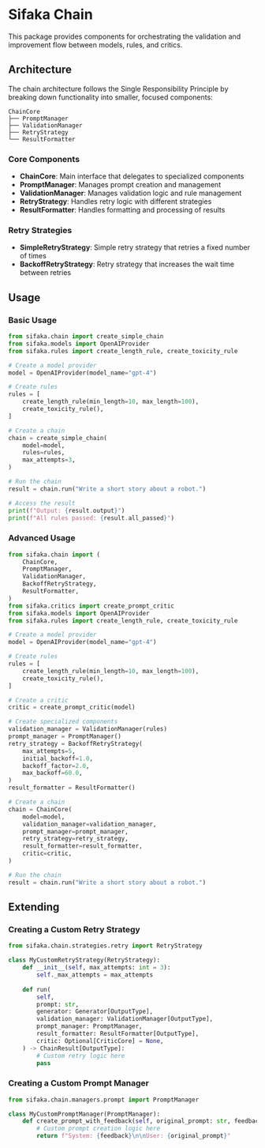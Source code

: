 # Sifaka Chain

This package provides components for orchestrating the validation and improvement flow between models, rules, and critics.

## Architecture

The chain architecture follows the Single Responsibility Principle by breaking down functionality into smaller, focused components:

```
ChainCore
├── PromptManager
├── ValidationManager
├── RetryStrategy
└── ResultFormatter
```

### Core Components

- **ChainCore**: Main interface that delegates to specialized components
- **PromptManager**: Manages prompt creation and management
- **ValidationManager**: Manages validation logic and rule management
- **RetryStrategy**: Handles retry logic with different strategies
- **ResultFormatter**: Handles formatting and processing of results

### Retry Strategies

- **SimpleRetryStrategy**: Simple retry strategy that retries a fixed number of times
- **BackoffRetryStrategy**: Retry strategy that increases the wait time between retries

## Usage

### Basic Usage

```python
from sifaka.chain import create_simple_chain
from sifaka.models import OpenAIProvider
from sifaka.rules import create_length_rule, create_toxicity_rule

# Create a model provider
model = OpenAIProvider(model_name="gpt-4")

# Create rules
rules = [
    create_length_rule(min_length=10, max_length=100),
    create_toxicity_rule(),
]

# Create a chain
chain = create_simple_chain(
    model=model,
    rules=rules,
    max_attempts=3,
)

# Run the chain
result = chain.run("Write a short story about a robot.")

# Access the result
print(f"Output: {result.output}")
print(f"All rules passed: {result.all_passed}")
```

### Advanced Usage

```python
from sifaka.chain import (
    ChainCore,
    PromptManager,
    ValidationManager,
    BackoffRetryStrategy,
    ResultFormatter,
)
from sifaka.critics import create_prompt_critic
from sifaka.models import OpenAIProvider
from sifaka.rules import create_length_rule, create_toxicity_rule

# Create a model provider
model = OpenAIProvider(model_name="gpt-4")

# Create rules
rules = [
    create_length_rule(min_length=10, max_length=100),
    create_toxicity_rule(),
]

# Create a critic
critic = create_prompt_critic(model)

# Create specialized components
validation_manager = ValidationManager(rules)
prompt_manager = PromptManager()
retry_strategy = BackoffRetryStrategy(
    max_attempts=5,
    initial_backoff=1.0,
    backoff_factor=2.0,
    max_backoff=60.0,
)
result_formatter = ResultFormatter()

# Create a chain
chain = ChainCore(
    model=model,
    validation_manager=validation_manager,
    prompt_manager=prompt_manager,
    retry_strategy=retry_strategy,
    result_formatter=result_formatter,
    critic=critic,
)

# Run the chain
result = chain.run("Write a short story about a robot.")
```

## Extending

### Creating a Custom Retry Strategy

```python
from sifaka.chain.strategies.retry import RetryStrategy

class MyCustomRetryStrategy(RetryStrategy):
    def __init__(self, max_attempts: int = 3):
        self._max_attempts = max_attempts
        
    def run(
        self,
        prompt: str,
        generator: Generator[OutputType],
        validation_manager: ValidationManager[OutputType],
        prompt_manager: PromptManager,
        result_formatter: ResultFormatter[OutputType],
        critic: Optional[CriticCore] = None,
    ) -> ChainResult[OutputType]:
        # Custom retry logic here
        pass
```

### Creating a Custom Prompt Manager

```python
from sifaka.chain.managers.prompt import PromptManager

class MyCustomPromptManager(PromptManager):
    def create_prompt_with_feedback(self, original_prompt: str, feedback: str) -> str:
        # Custom prompt creation logic here
        return f"System: {feedback}\n\nUser: {original_prompt}"
```
